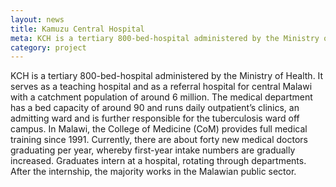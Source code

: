 ```yaml
---
layout: news
title: Kamuzu Central Hospital
meta: KCH is a tertiary 800-bed-hospital administered by the Ministry of Health. It serves as a teaching hospital and as a referral hospital for central Malawi with a catchment population of around 6 million. The medical department has a bed capacity of around 90 and runs daily outpatient’s clinics, an admitting ward and is further responsible for the tuberculosis ward off campus.
category: project
---
```


KCH is a tertiary 800-bed-hospital administered by the Ministry of Health. It serves as a teaching hospital and as a referral hospital for central Malawi with a catchment population of around 6 million. The medical department has a bed capacity of around 90 and runs daily outpatient’s clinics, an admitting ward and is further responsible for the tuberculosis ward off campus.
In Malawi, the College of Medicine (CoM) provides full medical training since 1991. Currently, there are about forty new medical doctors graduating per year, whereby first-year intake numbers are gradually increased. Graduates intern at a hospital, rotating through departments. After the internship, the majority works in the Malawian public sector.

